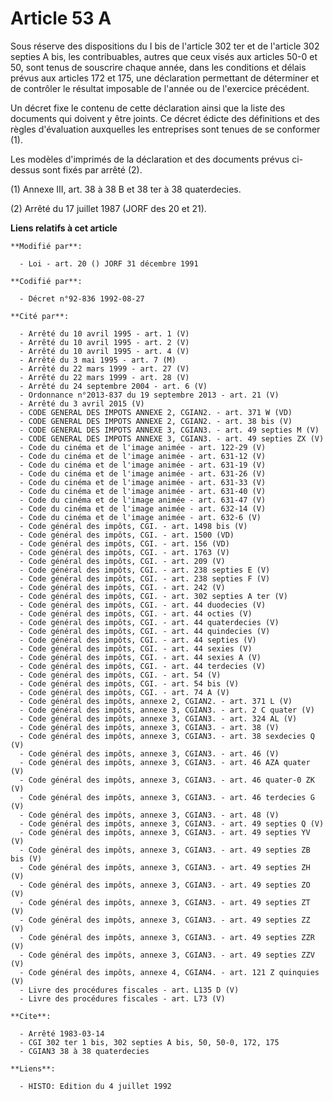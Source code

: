 # Article 53 A

Sous réserve des dispositions du I bis de l'article 302 ter et de l'article 302 septies A bis, les contribuables, autres que
ceux visés aux articles 50-0 et 50, sont tenus de souscrire chaque année, dans les conditions et délais prévus aux articles
172 et 175, une déclaration permettant de déterminer et de contrôler le résultat imposable de l'année ou de l'exercice
précédent.

Un décret fixe le contenu de cette déclaration ainsi que la liste des documents qui doivent y être joints. Ce décret édicte
des définitions et des règles d'évaluation auxquelles les entreprises sont tenues de se conformer (1).

Les modèles d'imprimés de la déclaration et des documents prévus ci-dessus sont fixés par arrêté (2).

(1) Annexe III, art. 38 à 38 B et 38 ter à 38 quaterdecies.

(2) Arrêté du 17 juillet 1987 (JORF des 20 et 21).

**Liens relatifs à cet article**

	**Modifié par**:

	  - Loi - art. 20 () JORF 31 décembre 1991

	**Codifié par**:

	  - Décret n°92-836 1992-08-27

	**Cité par**:

	  - Arrêté du 10 avril 1995 - art. 1 (V)
	  - Arrêté du 10 avril 1995 - art. 2 (V)
	  - Arrêté du 10 avril 1995 - art. 4 (V)
	  - Arrêté du 3 mai 1995 - art. 7 (M)
	  - Arrêté du 22 mars 1999 - art. 27 (V)
	  - Arrêté du 22 mars 1999 - art. 28 (V)
	  - Arrêté du 24 septembre 2004 - art. 6 (V)
	  - Ordonnance n°2013-837 du 19 septembre 2013 - art. 21 (V)
	  - Arrêté du 3 avril 2015 (V)
	  - CODE GENERAL DES IMPOTS ANNEXE 2, CGIAN2. - art. 371 W (VD)
	  - CODE GENERAL DES IMPOTS ANNEXE 2, CGIAN2. - art. 38 bis (V)
	  - CODE GENERAL DES IMPOTS ANNEXE 3, CGIAN3. - art. 49 septies M (V)
	  - CODE GENERAL DES IMPOTS ANNEXE 3, CGIAN3. - art. 49 septies ZX (V)
	  - Code du cinéma et de l'image animée - art. 122-29 (V)
	  - Code du cinéma et de l'image animée - art. 631-12 (V)
	  - Code du cinéma et de l'image animée - art. 631-19 (V)
	  - Code du cinéma et de l'image animée - art. 631-26 (V)
	  - Code du cinéma et de l'image animée - art. 631-33 (V)
	  - Code du cinéma et de l'image animée - art. 631-40 (V)
	  - Code du cinéma et de l'image animée - art. 631-47 (V)
	  - Code du cinéma et de l'image animée - art. 632-14 (V)
	  - Code du cinéma et de l'image animée - art. 632-6 (V)
	  - Code général des impôts, CGI. - art. 1498 bis (V)
	  - Code général des impôts, CGI. - art. 1500 (VD)
	  - Code général des impôts, CGI. - art. 156 (VD)
	  - Code général des impôts, CGI. - art. 1763 (V)
	  - Code général des impôts, CGI. - art. 209 (V)
	  - Code général des impôts, CGI. - art. 238 septies E (V)
	  - Code général des impôts, CGI. - art. 238 septies F (V)
	  - Code général des impôts, CGI. - art. 242 (V)
	  - Code général des impôts, CGI. - art. 302 septies A ter (V)
	  - Code général des impôts, CGI. - art. 44 duodecies (V)
	  - Code général des impôts, CGI. - art. 44 octies (V)
	  - Code général des impôts, CGI. - art. 44 quaterdecies (V)
	  - Code général des impôts, CGI. - art. 44 quindecies (V)
	  - Code général des impôts, CGI. - art. 44 septies (V)
	  - Code général des impôts, CGI. - art. 44 sexies (V)
	  - Code général des impôts, CGI. - art. 44 sexies A (V)
	  - Code général des impôts, CGI. - art. 44 terdecies (V)
	  - Code général des impôts, CGI. - art. 54 (V)
	  - Code général des impôts, CGI. - art. 54 bis (V)
	  - Code général des impôts, CGI. - art. 74 A (V)
	  - Code général des impôts, annexe 2, CGIAN2. - art. 371 L (V)
	  - Code général des impôts, annexe 3, CGIAN3. - art. 2 C quater (V)
	  - Code général des impôts, annexe 3, CGIAN3. - art. 324 AL (V)
	  - Code général des impôts, annexe 3, CGIAN3. - art. 38 (V)
	  - Code général des impôts, annexe 3, CGIAN3. - art. 38 sexdecies Q (V)
	  - Code général des impôts, annexe 3, CGIAN3. - art. 46 (V)
	  - Code général des impôts, annexe 3, CGIAN3. - art. 46 AZA quater (V)
	  - Code général des impôts, annexe 3, CGIAN3. - art. 46 quater-0 ZK (V)
	  - Code général des impôts, annexe 3, CGIAN3. - art. 46 terdecies G (V)
	  - Code général des impôts, annexe 3, CGIAN3. - art. 48 (V)
	  - Code général des impôts, annexe 3, CGIAN3. - art. 49 septies Q (V)
	  - Code général des impôts, annexe 3, CGIAN3. - art. 49 septies YV (V)
	  - Code général des impôts, annexe 3, CGIAN3. - art. 49 septies ZB bis (V)
	  - Code général des impôts, annexe 3, CGIAN3. - art. 49 septies ZH (V)
	  - Code général des impôts, annexe 3, CGIAN3. - art. 49 septies ZO (V)
	  - Code général des impôts, annexe 3, CGIAN3. - art. 49 septies ZT (V)
	  - Code général des impôts, annexe 3, CGIAN3. - art. 49 septies ZZ (V)
	  - Code général des impôts, annexe 3, CGIAN3. - art. 49 septies ZZR (V)
	  - Code général des impôts, annexe 3, CGIAN3. - art. 49 septies ZZV (V)
	  - Code général des impôts, annexe 4, CGIAN4. - art. 121 Z quinquies (V)
	  - Livre des procédures fiscales - art. L135 D (V)
	  - Livre des procédures fiscales - art. L73 (V)

	**Cite**:

	  - Arrêté 1983-03-14
	  - CGI 302 ter 1 bis, 302 septies A bis, 50, 50-0, 172, 175
	  - CGIAN3 38 à 38 quaterdecies

	**Liens**:

	  - HISTO: Edition du 4 juillet 1992
